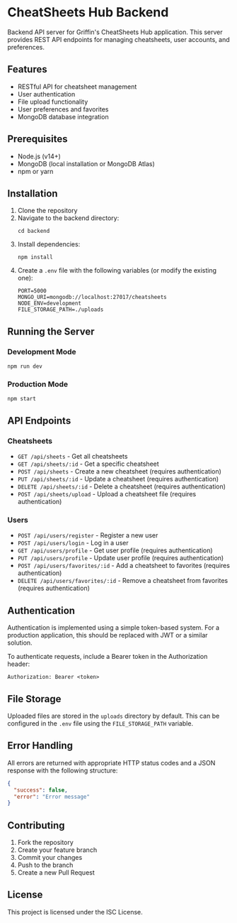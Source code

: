 # CheatSheets Hub Backend

Backend API server for Griffin's CheatSheets Hub application. This server provides REST API endpoints for managing cheatsheets, user accounts, and preferences.

## Features

- RESTful API for cheatsheet management
- User authentication
- File upload functionality
- User preferences and favorites
- MongoDB database integration

## Prerequisites

- Node.js (v14+)
- MongoDB (local installation or MongoDB Atlas)
- npm or yarn

## Installation

1. Clone the repository
2. Navigate to the backend directory:
   ```
   cd backend
   ```
3. Install dependencies:
   ```
   npm install
   ```
4. Create a `.env` file with the following variables (or modify the existing one):
   ```
   PORT=5000
   MONGO_URI=mongodb://localhost:27017/cheatsheets
   NODE_ENV=development
   FILE_STORAGE_PATH=./uploads
   ```

## Running the Server

### Development Mode
```
npm run dev
```

### Production Mode
```
npm start
```

## API Endpoints

### Cheatsheets

- `GET /api/sheets` - Get all cheatsheets
- `GET /api/sheets/:id` - Get a specific cheatsheet
- `POST /api/sheets` - Create a new cheatsheet (requires authentication)
- `PUT /api/sheets/:id` - Update a cheatsheet (requires authentication)
- `DELETE /api/sheets/:id` - Delete a cheatsheet (requires authentication)
- `POST /api/sheets/upload` - Upload a cheatsheet file (requires authentication)

### Users

- `POST /api/users/register` - Register a new user
- `POST /api/users/login` - Log in a user
- `GET /api/users/profile` - Get user profile (requires authentication)
- `PUT /api/users/profile` - Update user profile (requires authentication)
- `POST /api/users/favorites/:id` - Add a cheatsheet to favorites (requires authentication)
- `DELETE /api/users/favorites/:id` - Remove a cheatsheet from favorites (requires authentication)

## Authentication

Authentication is implemented using a simple token-based system. For a production application, this should be replaced with JWT or a similar solution.

To authenticate requests, include a Bearer token in the Authorization header:

```
Authorization: Bearer <token>
```

## File Storage

Uploaded files are stored in the `uploads` directory by default. This can be configured in the `.env` file using the `FILE_STORAGE_PATH` variable.

## Error Handling

All errors are returned with appropriate HTTP status codes and a JSON response with the following structure:

```json
{
  "success": false,
  "error": "Error message"
}
```

## Contributing

1. Fork the repository
2. Create your feature branch
3. Commit your changes
4. Push to the branch
5. Create a new Pull Request

## License

This project is licensed under the ISC License. 